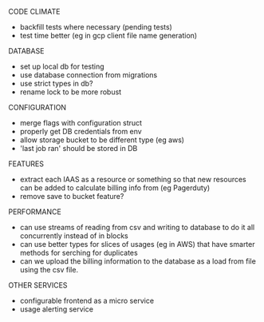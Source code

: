 CODE CLIMATE
* backfill tests where necessary (pending tests)
* test time better (eg in gcp client file name generation)

DATABASE
* set up local db for testing
* use database connection from migrations
* use strict types in db?
* rename lock to be more robust

CONFIGURATION
* merge flags with configuration struct
* properly get DB credentials from env
* allow storage bucket to be different type (eg aws)
* 'last job ran' should be stored in DB

FEATURES
* extract each IAAS as a resource or something so that new resources can be added to calculate billing info from (eg Pagerduty)
* remove save to bucket feature?

PERFORMANCE
* can use streams of reading from csv and writing to database to do it all concurrently instead of in blocks
* can use better types for slices of usages (eg in AWS) that have smarter methods for serching for duplicates
* can we upload the billing information to the database as a load from file using the csv file.

OTHER SERVICES
* configurable frontend as a micro service
* usage alerting service
